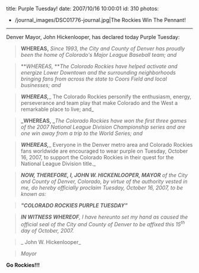 title: Purple Tuesday!
date: 2007/10/16 10:00:01
id: 310
photos:
- /journal_images/DSC01776-journal.jpg|The Rockies Win The Pennant!
---
Denver Mayor, John Hickenlooper, has declared today Purple Tuesday:

> **WHEREAS,** _Since 1993, the City and County of Denver has proudly been the home of Colorado's Major League Baseball team; and_

> **_WHEREAS,_ **_The Colorado Rockies have helped activate and energize Lower Downtown and the surrounding neighborhoods bringing fans from across the state to Coors Field and local businesses; and_

> **_WHEREAS,_**_ The Colorado Rockies personify the enthusiasm, energy, perseverance and team play that make Colorado and the West a remarkable place to live; and_

> **_WHEREAS, _**_The Colorado Rockies have won the first three games of the 2007 National League Division Championship series and are one win away from a trip to the World Series; and_

> **_WHEREAS,_**_ Everyone in the Denver metro area and Colorado Rockies fans worldwide are encouraged to wear purple on Tuesday, October 16, 2007, to support the Colorado Rockies in their quest for the National League Division title._</div>

> **_NOW, THEREFORE, I, JOHN W. HICKENLOOPER, MAYOR_** _of the City and County of Denver, Colorado, by virtue of the authority vested in me, do hereby officially proclaim Tuesday, October 16, 2007, to be known as:_

> _**"COLORADO ROCKIES PURPLE TUESDAY"**_

> _**IN WITNESS WHEREOF**,_ _I have hereunto set my hand as caused the official seal of the City and County of Denver to be affixed this 15<sup>th</sup> day of October, 2007._

> _  John W. Hickenlooper_

> _Mayor_

**Go Rockies!!!**